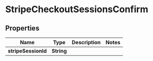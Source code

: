 

# StripeCheckoutSessionsConfirm


## Properties

| Name | Type | Description | Notes |
|------------ | ------------- | ------------- | -------------|
|**stripeSessionId** | **String** |  |  |



